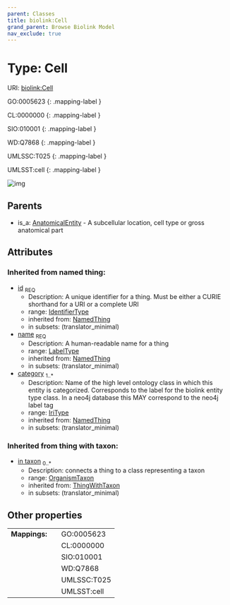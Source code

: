 ```yaml
---
parent: Classes
title: biolink:Cell
grand_parent: Browse Biolink Model
nav_exclude: true
---
```


# Type: Cell




URI: [biolink:Cell](https://w3id.org/biolink/vocab/Cell)

GO:0005623
{: .mapping-label }

CL:0000000
{: .mapping-label }

SIO:010001
{: .mapping-label }

WD:Q7868
{: .mapping-label }

UMLSSC:T025
{: .mapping-label }

UMLSST:cell
{: .mapping-label }

![img](http://yuml.me/diagram/nofunky;dir:TB/class/\[OrganismTaxon]<in%20taxon(i)%200..*-%20\[Cell&#124;id(i):identifier_type;name(i):label_type;category(i):iri_type%20%2B],%20\[AnatomicalEntity]^-\[Cell])

## Parents

 *  is_a: [AnatomicalEntity](AnatomicalEntity.md) - A subcellular location, cell type or gross anatomical part

## Attributes


### Inherited from named thing:

 * [id](id.md)  <sub>REQ</sub>
    * Description: A unique identifier for a thing. Must be either a CURIE shorthand for a URI or a complete URI
    * range: [IdentifierType](types/IdentifierType.md)
    * inherited from: [NamedThing](NamedThing.md)
    * in subsets: (translator_minimal)
 * [name](name.md)  <sub>REQ</sub>
    * Description: A human-readable name for a thing
    * range: [LabelType](types/LabelType.md)
    * inherited from: [NamedThing](NamedThing.md)
    * in subsets: (translator_minimal)
 * [category](category.md)  <sub>1..*</sub>
    * Description: Name of the high level ontology class in which this entity is categorized. Corresponds to the label for the biolink entity type class. In a neo4j database this MAY correspond to the neo4j label tag
    * range: [IriType](types/IriType.md)
    * inherited from: [NamedThing](NamedThing.md)
    * in subsets: (translator_minimal)

### Inherited from thing with taxon:

 * [in taxon](in_taxon.md)  <sub>0..*</sub>
    * Description: connects a thing to a class representing a taxon
    * range: [OrganismTaxon](OrganismTaxon.md)
    * inherited from: [ThingWithTaxon](ThingWithTaxon.md)
    * in subsets: (translator_minimal)

## Other properties

|  |  |  |
| --- | --- | --- |
| **Mappings:** | | GO:0005623 |
|  | | CL:0000000 |
|  | | SIO:010001 |
|  | | WD:Q7868 |
|  | | UMLSSC:T025 |
|  | | UMLSST:cell |


